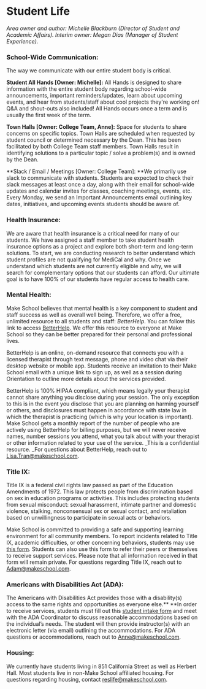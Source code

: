# Student Life

*Area owner and author: Michelle Blackburn (Director of Student and Academic Affairs). Interim owner: Megan Dias (Manager of Student Experience).*

### School-Wide Communication:

The way we communicate with our entire student body is critical.

**Student All Hands [Owner: Michelle]:** All Hands is designed to share information with the entire student body regarding school-wide announcements, important reminders/updates, learn about upcoming events, and hear from students/staff about cool projects they're working on! Q&A and shout-outs also included! All Hands occurs once a term and is usually the first week of the term.

**Town Halls [Owner: College Team, Anne]:** Space for students to share concerns on specific topics. Town Halls are scheduled when requested by student council or determined necessary by the Dean. This has been facilitated by both College Team staff members. Town Halls result in identifying solutions to a particular topic / solve a problem(s) and is owned by the Dean.

**Slack / Email / Meetings [Owner: College Team]: **We primarily use slack to communicate with students. Students are expected to check their slack messages at least once a day, along with their email for school-wide updates and calendar invites for classes, coaching meetings, events, etc. Every Monday, we send an Important Announcements email outlining key dates, initiatives, and upcoming events students should be aware of.

### Health Insurance:

We are aware that health insurance is a critical need for many of our students. We have assigned a staff member to take student health insurance options as a project and explore both short-term and long-term solutions. To start, we are conducting research to better understand which student profiles are not qualifying for MediCal and why. Once we understand which students are not currently eligible and why, we will search for complementary options that our students can afford. Our ultimate goal is to have 100% of our students have regular access to health care.

### Mental Health:

Make School believes that mental health is a key component to student and staff success as well as overall well being. Therefore, we offer a free, unlimited resource to all students and staff: _BetterHelp_. You can follow this link to access [BetterHelp](www.betterhelp.com/makeschool). We offer this resource to everyone at Make School so they can be better prepared for their personal and professional lives.

BetterHelp is an online, on-demand resource that connects you with a licensed therapist through text message, phone and video chat via their desktop website or mobile app. Students receive an invitation to their Make School email with a unique link to sign up, as well as a session during Orientation to outline more details about the services provided.

BetterHelp is 100% HIPAA compliant, which means legally your therapist cannot share anything you disclose during your session. The only exception to this is in the event you disclose that you are planning on harming yourself or others, and disclosures must happen in accordance with state law in which the therapist is practicing (which is why your location is important). Make School gets a monthly report of the number of people who are actively using BetterHelp for billing purposes, but we will never receive names, number sessions you attend, what you talk about with your therapist or other information related to your use of the service. _This is a confidential resource. _For questions about BetterHelp, reach out to [Lisa.Tran@makeschool.com](mailto:Lisa.Tran@makeschool.com).


### Title IX:

Title IX is a federal civil rights law passed as part of the Education Amendments of 1972. This law protects people from discrimination based on sex in education programs or activities. This includes protecting students from sexual misconduct: sexual harassment, intimate partner and domestic violence, stalking, nonconsensual sex or sexual contact, and retaliation based on unwillingness to participate in sexual acts or behaviors.

Make School is committed to providing a safe and supporting learning environment for all community members. To report incidents related to Title IX, academic difficulties, or other concerning behaviors, students may use [this form](https://docs.google.com/forms/d/10F_jwgoiasmoJSAatMklao7en6U1nAP0EMbdufMwOF8/viewform?edit_requested=true&gxids=7628). Students can also use this form to refer their peers or themselves to receive support services. Please note that all information received in that form will remain private. For questions regarding Title IX, reach out to [Adam@makeschool.com](mailto:Adam@makeschool.com).


### Americans with Disabilities Act (ADA):

The Americans with Disabilities Act provides those with a disability(s) access to the same rights and opportunities as everyone else.** **In order to receive services, students must fill out this [student intake form](http://make.sc/ada-intake-form) and meet with the ADA Coordinator to discuss reasonable accommodations based on the individual’s needs. The student will then provide instructor(s) with an electronic letter (via email) outlining the accommodations. For ADA questions or accommodations, reach out to [Anne@makeschool.com](mailto:Anne@makeschool.com).


### Housing:

We currently have students living in 851 California Street as well as Herbert Hall. Most students live in non-Make School affiliated housing. For questions regarding housing, contact [reslife@makeschool.com](mailto:reslife@makeschool.com).
